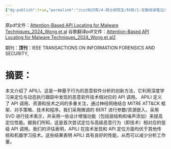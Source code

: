 ```yaml
---
{"dg-publish":true,"permalink":"/czc知识库/4-硕士研究生/科研/1-文献阅读笔记/5-未未未未分类/顶刊：基于注意力的 API 恶意软件定位技术（动态分析）（Attention-Based API Locating for Malware Techniques）/","dgPassFrontmatter":true,"created":"2024-06-18T17:45:26.982+08:00","updated":"2024-12-08T12:30:21.272+08:00"}
---
```



原pdf文件：[Attention-Based API Locating for Malware Techniques_2024_Wong et al](Attention-Based%20API%20Locating%20for%20Malware%20Techniques_2024_Wong%20et%20al.pdf)
谷歌翻译pdf文件：[Attention-Based API Locating for Malware Techniques_2024_Wong et al2](../../../Zotero/storage/Attention-Based%20API%20Locating%20for%20Malware%20Techniques_2024_Wong%20et%20al2.pdf)

期刊：**顶刊**：IEEE TRANSACTIONS ON INFORMATION FORENSICS AND SECURITY,

# **摘要**：

本文介绍了 APILI，这是一种基于行为的恶意软件分析的创新方法，它利用深度学习来定位与动态执行跟踪中发现的恶意软件技术相对应的 API 调用。 APILI 定义了 API 调用、资源和技术之间的多重关注，通过神经网络结合 MITRE ATT&CK 框架、对手策略、技术和程序。我们采用微调的 BERT 进行参数/资源嵌入，采用 SVD 进行技术表示，并采用一些设计增强功能（包括层结构和噪声添加）来提高定位性能。据我们所知，这是首次尝试定位与高级恶意行为（即技术）相对应的低级 API 调用。我们的评估表明，APILI 在技术发现和 API 定位方面均优于其他传统和机器学习技术。这些结果表明 APILI 具有良好的性能，从而可以减少分析工作量。

